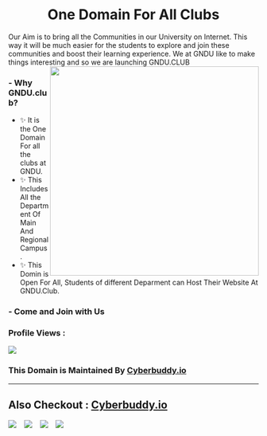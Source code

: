 <h1 align="center" font="bold"> One Domain For All Clubs</h1>
Our Aim is to bring all the Communities in our University on Internet. This way it will be much easier for the students to explore and join these communities and boost their learning experience. We at GNDU like to make things interesting and so we are launching GNDU.CLUB <img width="420" src="https://englishtribuneimages.blob.core.windows.net/gallary-content/2020/5/Desk/2020_5$largeimg_1593339688.jpeg" align="right">

### - Why GNDU.club? 
- ✨ It is the One Domain For all the clubs at GNDU. 
- ✨ This Includes All the Department Of Main And Regional Campus.
- ✨ This Domin is Open For All, Students of different Deparment can Host Their Website At GNDU.Club.
### - Come and Join with Us

### Profile Views : 
  <img src="https://profile-counter.glitch.me/gndu.club/count.svg/"> 
  
### This Domain is Maintained By <a href="https://www.cyberbuddy.io">Cyberbuddy.io</a>
<hr> 

## Also Checkout : [Cyberbuddy.io](https://www.cyberbuddy.io)
<a href="https://blog.cyberbuddy.io"><img src="https://img.shields.io/badge/Ghost-000?style=for-the-badge&logo=ghost&logoColor=yellow"></a> &nbsp;&nbsp;  <a href="https://github.com/cyberbuddy-io"><img src="https://img.shields.io/badge/GitHub-100000?style=for-the-badge&logo=github&logoColor=white"></a>  &nbsp;&nbsp; <a href="https://instagram.com/cyberbuddy.io"><img src="https://img.shields.io/badge/Instagram-E4405F?style=for-the-badge&logo=instagram&logoColor=white"></a> &nbsp;&nbsp;  <a href="https://twitter.com/cyberbuddy_io"><img src="https://img.shields.io/badge/Twitter-1DA1F2?style=for-the-badge&logo=twitter&logoColor=white"></a>
